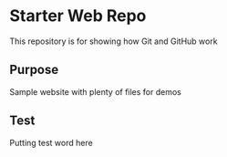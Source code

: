 # Starter Web Repo

This repository is for showing how Git and GitHub work

## Purpose

Sample website with plenty of files for demos

## Test

Putting test word here
